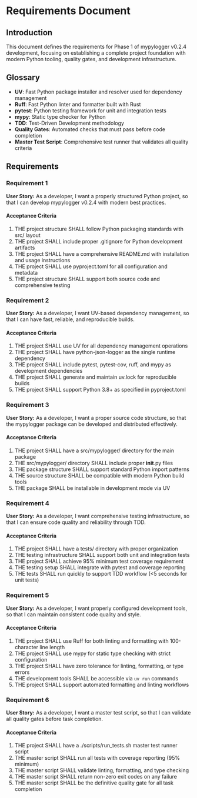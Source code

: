 # Requirements Document

## Introduction

This document defines the requirements for Phase 1 of mypylogger v0.2.4 development, focusing on establishing a complete project foundation with modern Python tooling, quality gates, and development infrastructure.

## Glossary

- **UV**: Fast Python package installer and resolver used for dependency management
- **Ruff**: Fast Python linter and formatter built with Rust
- **pytest**: Python testing framework for unit and integration tests
- **mypy**: Static type checker for Python
- **TDD**: Test-Driven Development methodology
- **Quality Gates**: Automated checks that must pass before code completion
- **Master Test Script**: Comprehensive test runner that validates all quality criteria

## Requirements

### Requirement 1

**User Story:** As a developer, I want a properly structured Python project, so that I can develop mypylogger v0.2.4 with modern best practices.

#### Acceptance Criteria

1. THE project structure SHALL follow Python packaging standards with src/ layout
2. THE project SHALL include proper .gitignore for Python development artifacts
3. THE project SHALL have a comprehensive README.md with installation and usage instructions
4. THE project SHALL use pyproject.toml for all configuration and metadata
5. THE project structure SHALL support both source code and comprehensive testing

### Requirement 2

**User Story:** As a developer, I want UV-based dependency management, so that I can have fast, reliable, and reproducible builds.

#### Acceptance Criteria

1. THE project SHALL use UV for all dependency management operations
2. THE project SHALL have python-json-logger as the single runtime dependency
3. THE project SHALL include pytest, pytest-cov, ruff, and mypy as development dependencies
4. THE project SHALL generate and maintain uv.lock for reproducible builds
5. THE project SHALL support Python 3.8+ as specified in pyproject.toml

### Requirement 3

**User Story:** As a developer, I want a proper source code structure, so that the mypylogger package can be developed and distributed effectively.

#### Acceptance Criteria

1. THE project SHALL have a src/mypylogger/ directory for the main package
2. THE src/mypylogger/ directory SHALL include proper __init__.py files
3. THE package structure SHALL support standard Python import patterns
4. THE source structure SHALL be compatible with modern Python build tools
5. THE package SHALL be installable in development mode via UV

### Requirement 4

**User Story:** As a developer, I want comprehensive testing infrastructure, so that I can ensure code quality and reliability through TDD.

#### Acceptance Criteria

1. THE project SHALL have a tests/ directory with proper organization
2. THE testing infrastructure SHALL support both unit and integration tests
3. THE project SHALL achieve 95% minimum test coverage requirement
4. THE testing setup SHALL integrate with pytest and coverage reporting
5. THE tests SHALL run quickly to support TDD workflow (<5 seconds for unit tests)

### Requirement 5

**User Story:** As a developer, I want properly configured development tools, so that I can maintain consistent code quality and style.

#### Acceptance Criteria

1. THE project SHALL use Ruff for both linting and formatting with 100-character line length
2. THE project SHALL use mypy for static type checking with strict configuration
3. THE project SHALL have zero tolerance for linting, formatting, or type errors
4. THE development tools SHALL be accessible via `uv run` commands
5. THE project SHALL support automated formatting and linting workflows

### Requirement 6

**User Story:** As a developer, I want a master test script, so that I can validate all quality gates before task completion.

#### Acceptance Criteria

1. THE project SHALL have a ./scripts/run_tests.sh master test runner script
2. THE master script SHALL run all tests with coverage reporting (95% minimum)
3. THE master script SHALL validate linting, formatting, and type checking
4. THE master script SHALL return non-zero exit codes on any failure
5. THE master script SHALL be the definitive quality gate for all task completion